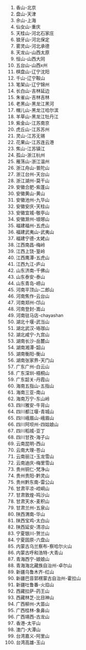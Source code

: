 

1. 香山-北京
2. 盘山-天津
3. 佘山-上海
4. 仙女山-重庆
5. 天桂山-河北石家庄
6. 狼牙山-河北保定
7. 雾灵山-河北承德
8. 天龙山-山西太原
9. 恒山-山西大同
10. 五台山-山西x州
11. 棋盘山-辽宁沈阳
12. 千山-辽宁鞍山
13. 笔架山-辽宁锦州
14. 长白山-吉林延边
15. 朱雀山-吉林吉林
16. 老黑山-黑龙江黑河
17. 帽儿山-黑龙江哈尔滨
18. 羊草山-黑龙江牡丹江
19. 紫金山-江苏南京
20. 虎丘山-江苏苏州
21. 灵山-江苏无锡
22. 花果山-江苏连云港
23. 焦山-江苏镇江
24. 孤山-浙江杭州
25. 雁荡山-浙江温州
26. 浙江舟山-普陀山
27. 浙江台州-天台山
28. 浙江湖州-莫干山
29. 安徽合肥-紫蓬山
30. 安徽黄山-黄山
31. 安徽池州-九华山
32. 安徽安庆-天柱山
33. 安徽宜城-敬亭山
34. 安徽滁州-琅琊山
35. 福建福州-五虎山
36. 福建武夷山-武夷山
37. 福建宁德-太姥山
38. 江西南昌-梅岭
39. 江西上饶-篁岭
40. 江西鹰潭-五虎山
41. 江西九江-庐山
42. 山东济南-千佛山
43. 山东泰安-泰山
44. 山东青岛-崂山
45. 河南平顶山-二郎山
46. 河南焦作-云台山
47. 河南郑州-邙山
48. 河南登封-嵩山
49. 河南驻马店-chayashan
50. 湖北十堰-武当山
51. 湖北武汉-珞珈山
52. 湖北咸宁-九宫山
53. 湖南长沙-岳麓山
54. 湖南湘潭-韶山
55. 湖南衡阳-衡山
56. 湖南张家界-天门山
57. 广东广州-白云山
58. 广东深圳-梧桐山
59. 广东韶关-丹霞山
60. 海南五指山-五指山
61. 海南三亚-南山
62. 海南万宁-东山岭
63. 四川雅安-牛背山
64. 四川都江堰-青城山
65. 四川峨眉山-峨眉山
66. 四川阿坝州-四姑娘山
67. 四川稻城-亚丁
68. 四川甘孜-海子山
69. 云南昆明-西山
70. 云南大理-苍山
71. 云南丽江-玉龙雪山
72. 云南迪庆-梅里雪山
73. 贵州铜仁-梵净山
74. 贵州贵阳-黔灵山
75. 贵州黔东南-雷公山
76. 甘肃平凉-崆峒山
77. 甘肃敦煌-鸣沙山
78. 甘肃天水-麦积山
79. 甘肃兰州-五泉山
80. 陕西渭南-华山
81. 陕西宝鸡-太白山
82. 陕西延安-清凉山
83. 宁夏银川-贺兰山
84. 宁夏固原-六盘山
85. 内蒙古乌兰察布-察哈尔火山
86. 内蒙古呼和浩特-大青山
87. 青海西宁-娘娘山
88. 青海海北藏族自治州-卓尔山
89. 新疆乌鲁木齐-红山
90. 新疆巴音郭楞蒙古自治州-霍拉山
91. 新疆吐鲁番-火焰山
92. 西藏拉萨-药王山
93. 西藏林芝-比目神山
94. 广西柳州-大苗山
95. 广西桂林-象鼻山
96. 广西靖西-古龙山
97. 香港-太平山
98. 澳门-大潭山
99. 台湾嘉义-阿里山
100. 台湾高雄-玉山